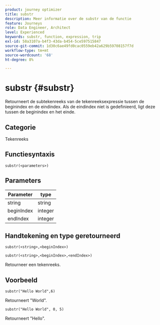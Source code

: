 ```yaml
---
product: journey optimizer
title: substr
description: Meer informatie over de substr van de functie
feature: Journeys
role: Data Engineer, Architect
level: Experienced
keywords: substr, function, expression, trip
exl-id: 58a3107a-b4f3-43da-b454-5ce597515847
source-git-commit: 1d30c6ae49fd0cac0559eb42a629b59708157f7d
workflow-type: tm+mt
source-wordcount: '68'
ht-degree: 8%

---
```


# substr {#substr}

Retourneert de subtekenreeks van de tekenreeksexpressie tussen de beginindex en de eindindex. Als de eindindex niet is gedefinieerd, ligt deze tussen de beginindex en het einde.

## Categorie

Tekenreeks

## Functiesyntaxis

`substr(<parameters>)`

## Parameters

| Parameter | type |
|-------------|----------|
| string | string |
| beginIndex | integer |
| endIndex | integer |

## Handtekening en type geretourneerd

`substr(<string>,<beginIndex>)`

`substr(<string>,<beginIndex>,<endIndex>)`

Retourneer een tekenreeks.

## Voorbeeld

`substr("Hello World",6)`

Retourneert &quot;World&quot;.

`substr("Hello World", 0, 5)`

Retourneert &quot;Hello&quot;.
